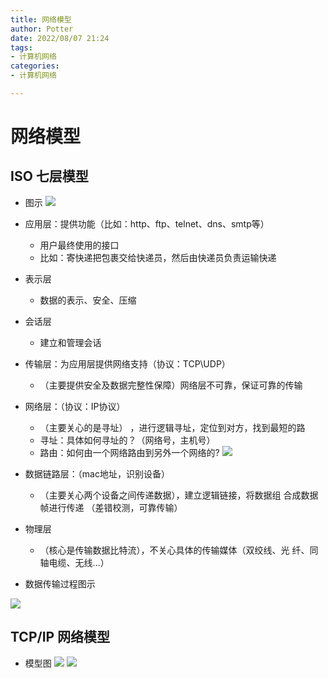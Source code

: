 ```yaml
---
title: 网络模型
author: Potter
date: 2022/08/07 21:24
tags: 
- 计算机网络
categories: 
- 计算机网络

---
```


# 网络模型

## ISO 七层模型

- 图示
    ![](https://cdn.jsdelivr.net/gh/yxw007/BlogPicBed@master/img/20230312221844.png)
    
- 应用层：提供功能（比如：http、ftp、telnet、dns、smtp等）
    - 用户最终使用的接口
    - 比如：寄快递把包裹交给快递员，然后由快递员负责运输快递
- 表示层
    - 数据的表示、安全、压缩
- 会话层
    - 建立和管理会话
- 传输层：为应用层提供网络支持（协议：TCP\UDP）
    - （主要提供安全及数据完整性保障）网络层不可靠，保证可靠的传输
- 网络层：（协议：IP协议）
    - （主要关心的是寻址） ，进行逻辑寻址，定位到对方，找到最短的路
    - 寻址：具体如何寻址的？（网络号，主机号）
    - 路由：如何由一个网络路由到另外一个网络的?
    ![](https://cdn.jsdelivr.net/gh/yxw007/BlogPicBed@master/img/20230312221908.png)
    
- 数据链路层：（mac地址，识别设备）
    - （主要关心两个设备之间传递数据），建立逻辑链接，将数据组 合成数据帧进行传递 （差错校测，可靠传输）
- 物理层
    - （核心是传输数据比特流），不关心具体的传输媒体（双绞线、光 纤、同轴电缆、无线...）
    
- 数据传输过程图示
    
![](https://cdn.jsdelivr.net/gh/yxw007/BlogPicBed@master/img/20230312221923.png)

## TCP/IP 网络模型

- 模型图
    ![](https://cdn.jsdelivr.net/gh/yxw007/BlogPicBed@master/img/20230312222016.png)
    ![](https://cdn.jsdelivr.net/gh/yxw007/BlogPicBed@master/img/20230312222037.png)
